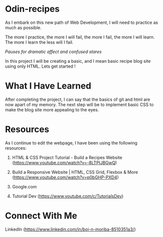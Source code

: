# Odin-recipes
As I embark on this new path of Web Development, I will need to practice as much as possible. 

The more I practice, the more I will fail, the more I fail, the more I will learn. The more I learn the less will I fail. 

*Pauses for dramatic affect and confused stares*

In this project I will be creating a basic, and I mean basic recipe blog site using only HTML. Lets get started !

# What I Have Learned 
After completing the project, I can say that the basics of git and html are now apart of my memory. 
The next step will be to implement basic CSS to make the blog site more appealing to the eyes. 

# Resources
As I continue to edit the webpage, I have been using the following resources:

1. HTML & CSS Project Tutorial - Build a Recipes Website (https://www.youtube.com/watch?v=-8LTPIJBGwQ)

2. Build a Responsive Website | HTML, CSS Grid, Flexbox & More (https://www.youtube.com/watch?v=p0bGHP-PXD4)

3. Google.com

4. Tutorial Dev (https://www.youtube.com/c/TutorialsDev)


# Connect With Me
LinkedIn (https://www.linkedin.com/in/boi-n-moriba-8510351a3/)